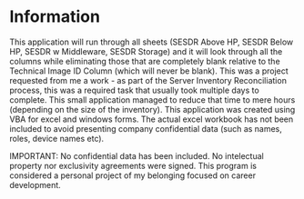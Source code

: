 Information
=======
This application will run through all sheets (SESDR Above HP, SESDR Below HP, SESDR w Middleware, SESDR Storage) and it will look through all the columns while eliminating those that are completely blank relative to the Technical Image ID Column (which will never be blank). This was a project requested from me a work - as part of the Server Inventory Reconciliation process, this was a required task that usually took multiple days to complete. This small application managed to reduce that time to mere hours (depending on the size of the inventory). This application was created using VBA for excel and windows forms. The actual excel workbook has not been included to avoid presenting company confidential data (such as names, roles, device names etc).

IMPORTANT: No confidential data has been included. No intelectual property nor exclusivity agreements were signed. This program is considered a personal project of my belonging focused on career development.
